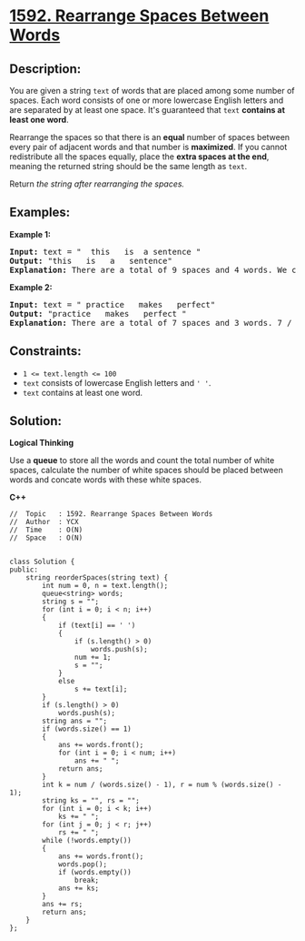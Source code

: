 # [1592. Rearrange Spaces Between Words](https://leetcode.com/problems/rearrange-spaces-between-words/)


## Description:

<p>You are given a string <code>text</code> of words that are placed among some number of spaces. Each word consists of one or more lowercase English letters and are separated by at least one space. It's guaranteed that <code>text</code> <strong>contains at least one word</strong>.</p>

<p>Rearrange the spaces so that there is an <strong>equal</strong> number of spaces between every pair of adjacent words and that number is <strong>maximized</strong>. If you cannot redistribute all the spaces equally, place the <strong>extra spaces at the end</strong>, meaning the returned string should be the same length as <code>text</code>.</p>

<p>Return <em>the string after rearranging the spaces.</em></p>


## Examples:

<strong>Example 1:</strong>
<pre>
<strong>Input:</strong> text = "  this   is  a sentence "
<strong>Output:</strong> "this   is   a   sentence"
<strong>Explanation:</strong> There are a total of 9 spaces and 4 words. We can evenly divide the 9 spaces between the words: 9 / (4-1) = 3 spaces.
</pre>

<strong>Example 2:</strong>
<pre>
<strong>Input:</strong> text = " practice   makes   perfect"
<strong>Output:</strong> "practice   makes   perfect "
<strong>Explanation:</strong> There are a total of 7 spaces and 3 words. 7 / (3-1) = 3 spaces plus 1 extra space. We place this extra space at the end of the string.
</pre>


## Constraints:

<ul>
    <li><code>1 &lt;= text.length &lt;= 100</code></li>
    <li><code>text</code> consists of lowercase English letters and <code>' '</code>.</li>
    <li><code>text</code> contains at least one word.</li>
</ul>


## Solution:

<strong>Logical Thinking</strong>
<p>Use a <strong>queue</strong> to store all the words and count the total number of white spaces, calculate the number of white spaces should be placed between words and concate words with these white spaces.</p>


<strong>C++</strong>

```
//  Topic   : 1592. Rearrange Spaces Between Words
//  Author  : YCX
//  Time    : O(N)
//  Space   : O(N)


class Solution {
public:
    string reorderSpaces(string text) {
        int num = 0, n = text.length();
        queue<string> words;
        string s = "";
        for (int i = 0; i < n; i++)
        {
            if (text[i] == ' ')
            {
                if (s.length() > 0)
                    words.push(s);
                num += 1;
                s = "";
            }
            else
                s += text[i];
        }
        if (s.length() > 0)
            words.push(s);
        string ans = "";
        if (words.size() == 1)
        {
            ans += words.front();
            for (int i = 0; i < num; i++)
                ans += " ";
            return ans;
        }
        int k = num / (words.size() - 1), r = num % (words.size() - 1);
        string ks = "", rs = "";
        for (int i = 0; i < k; i++)
            ks += " ";
        for (int j = 0; j < r; j++)
            rs += " ";
        while (!words.empty())
        {
            ans += words.front();
            words.pop();
            if (words.empty())
                break;
            ans += ks;
        }
        ans += rs;
        return ans;
    }
};
```